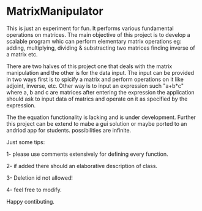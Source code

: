 # MatrixManipulator

This is just an experiment for fun. It performs various fundamental operations on matrices. The main objective of this project is to
develop a scalable program whic can perform elementary matrix operations eg: adding, multiplying, dividing & substracting two matrices
finding inverse of a matrix etc.

There are two halves of this project one that deals with the matrix manipulation and the other is for the data input. The input can be provided
in two ways first is to spicify a matrix and perform operations on it like adjoint, inverse, etc. Other way is to input an expression such
"a+b*c" where a, b and c are matrices after entering the expression the application should ask to input data of matrics and operate on it 
as specified by the expression.

The the equation functionality is lacking and is under development. Further this project can be extend to mabe a gui solution or maybe ported 
to an andriod app for students. possibilities are infinite.

Just some tips:

1- please use comments extensively for defining every function.

2- if added there should an elaborative description of class.

3- Deletion id not allowed!

4- feel free to modify.

Happy contibuting.
